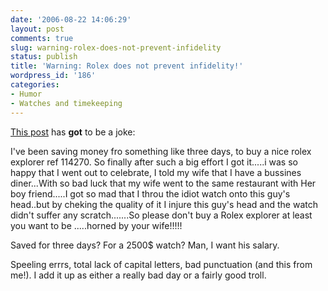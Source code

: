 ```yaml
---
date: '2006-08-22 14:06:29'
layout: post
comments: true
slug: warning-rolex-does-not-prevent-infidelity
status: publish
title: 'Warning: Rolex does not prevent infidelity!'
wordpress_id: '186'
categories:
- Humor
- Watches and timekeeping
---
```



[This post](http://www.network54.com/Forum/169624/message/1156279806/&pp=x) has **got** to be a joke:





> 
I've been saving money fro something like three days, to buy a nice rolex explorer ref 114270. So finally after such a big effort I got it.....i was so happy that I went out to celebrate, I told my wife that I have a bussines diner...With so bad luck that my wife went to the same restaurant with Her boy friend.....I got so mad that I throu the idiot watch onto this guy's head..but by cheking the quality of it I injure this guy's head and the watch didn't suffer any scratch.......So please don't buy a Rolex explorer at least you want to be .....horned by your wife!!!!!




Saved for three days? For a 2500$ watch? Man, I want his salary.

Speeling errrs, total lack of capital letters, bad punctuation (and this from me!). I add it up as either a really bad day or a fairly good troll.

